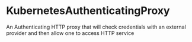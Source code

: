 # KubernetesAuthenticatingProxy
An Authenticating HTTP proxy that will check credentials with an external provider and then allow one to access HTTP service
